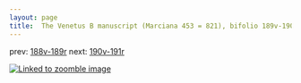 ```yaml
---
layout: page
title:  The Venetus B manuscript (Marciana 453 = 821), bifolio 189v-190r
---
```


prev: [188v-189r](../188v-189r/) next: [190v-191r](../190v-191r/)



[![Linked to zoomble image](http://www.homermultitext.org/iipsrv?IIIF=/project/homer/pyramidal/deepzoom/hmt/vbbifolio/v1/vb_189v_190r.tif/full/2000,/0/default.jpg)](http://www.homermultitext.org/ict2/?urn=urn:cite2:hmt:vbbifolio.v1:vb_189v_190r)

